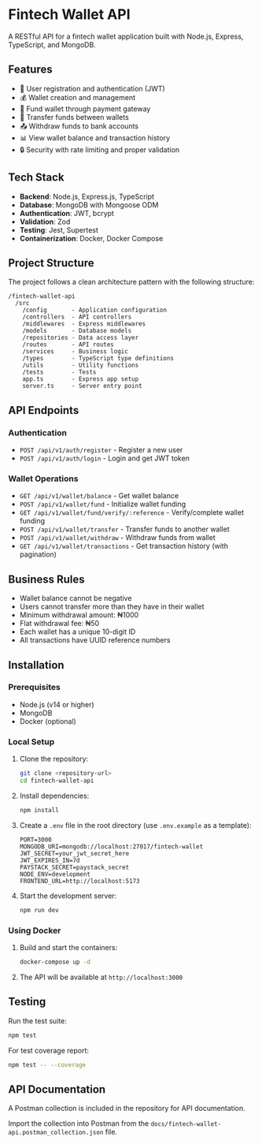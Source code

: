 # Fintech Wallet API

A RESTful API for a fintech wallet application built with Node.js, Express, TypeScript, and MongoDB.

## Features

- 🔐 User registration and authentication (JWT)
- 💰 Wallet creation and management
- 💸 Fund wallet through payment gateway
- 🔄 Transfer funds between wallets
- 📤 Withdraw funds to bank accounts
- 📊 View wallet balance and transaction history
- 🔒 Security with rate limiting and proper validation

## Tech Stack

- **Backend**: Node.js, Express.js, TypeScript
- **Database**: MongoDB with Mongoose ODM
- **Authentication**: JWT, bcrypt
- **Validation**: Zod
- **Testing**: Jest, Supertest
- **Containerization**: Docker, Docker Compose

## Project Structure

The project follows a clean architecture pattern with the following structure:

```
/fintech-wallet-api
  /src
    /config       - Application configuration
    /controllers  - API controllers
    /middlewares  - Express middlewares
    /models       - Database models
    /repositories - Data access layer
    /routes       - API routes
    /services     - Business logic
    /types        - TypeScript type definitions
    /utils        - Utility functions
    /tests        - Tests
    app.ts        - Express app setup
    server.ts     - Server entry point
```

## API Endpoints

### Authentication

- `POST /api/v1/auth/register` - Register a new user
- `POST /api/v1/auth/login` - Login and get JWT token

### Wallet Operations

- `GET /api/v1/wallet/balance` - Get wallet balance
- `POST /api/v1/wallet/fund` - Initialize wallet funding
- `GET /api/v1/wallet/fund/verify/:reference` - Verify/complete wallet funding
- `POST /api/v1/wallet/transfer` - Transfer funds to another wallet
- `POST /api/v1/wallet/withdraw` - Withdraw funds from wallet
- `GET /api/v1/wallet/transactions` - Get transaction history (with pagination)

## Business Rules

- Wallet balance cannot be negative
- Users cannot transfer more than they have in their wallet
- Minimum withdrawal amount: ₦1000
- Flat withdrawal fee: ₦50
- Each wallet has a unique 10-digit ID
- All transactions have UUID reference numbers

## Installation

### Prerequisites

- Node.js (v14 or higher)
- MongoDB
- Docker (optional)

### Local Setup

1. Clone the repository:

   ```bash
   git clone <repository-url>
   cd fintech-wallet-api
   ```

2. Install dependencies:

   ```bash
   npm install
   ```

3. Create a `.env` file in the root directory (use `.env.example` as a template):

   ```
   PORT=3000
   MONGODB_URI=mongodb://localhost:27017/fintech-wallet
   JWT_SECRET=your_jwt_secret_here
   JWT_EXPIRES_IN=7d
   PAYSTACK_SECRET=paystack_secret
   NODE_ENV=development
   FRONTEND_URL=http://localhost:5173
   ```

4. Start the development server:
   ```bash
   npm run dev
   ```

### Using Docker

1. Build and start the containers:

   ```bash
   docker-compose up -d
   ```

2. The API will be available at `http://localhost:3000`

## Testing

Run the test suite:

```bash
npm test
```

For test coverage report:

```bash
npm test -- --coverage
```

## API Documentation

A Postman collection is included in the repository for API documentation.

Import the collection into Postman from the `docs/fintech-wallet-api.postman_collection.json` file.

<!-- ## License

[MIT](LICENSE) -->

